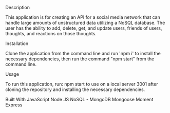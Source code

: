 Description

This application is for creating an API for a social media network that can handle large amounts of unstructured data utilizing a NoSQL database. The user has the ability to add, delete, get, and update users, friends of users, thoughts, and reactions on those thoughts.

Installation

Clone the application from the command line and run 'npm i' to install the necessary dependencies, then run the command "npm start" from the command line.

Usage

To run this application, run: npm start to use on a local server 3001 after cloning the repository and installing the necessary dependencies.

Built With
JavaScript
Node JS
NoSQL - MongoDB
Mongoose
Moment
Express
